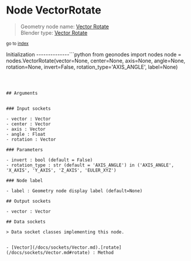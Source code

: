 
# Node VectorRotate

> Geometry node name: [Vector Rotate](https://docs.blender.org/manual/en/latest/modeling/geometry_nodes/vector/vector_rotate.html)<br>
  Blender type: [Vector Rotate](https://docs.blender.org/api/current/bpy.types.ShaderNodeVectorRotate.html)
  
<sub>go to [index](/docs/index.md)</sub>

Initialization
--------------```python
from geonodes import nodes
node = nodes.VectorRotate(vector=None, center=None, axis=None, angle=None, rotation=None, invert=False, rotation_type='AXIS_ANGLE', label=None)
```



## Arguments


### Input sockets

- vector : Vector
- center : Vector
- axis : Vector
- angle : Float
- rotation : Vector

### Parameters

- invert : bool (default = False)
- rotation_type : str (default = 'AXIS_ANGLE') in ('AXIS_ANGLE', 'X_AXIS', 'Y_AXIS', 'Z_AXIS', 'EULER_XYZ')

### Node label

- label : Geometry node display label (default=None)

## Output sockets

- vector : Vector

## Data sockets

> Data socket classes implementing this node.
  
  
- [Vector](/docs/sockets/Vector.md).[rotate](/docs/sockets/Vector.md#rotate) : Method
  
